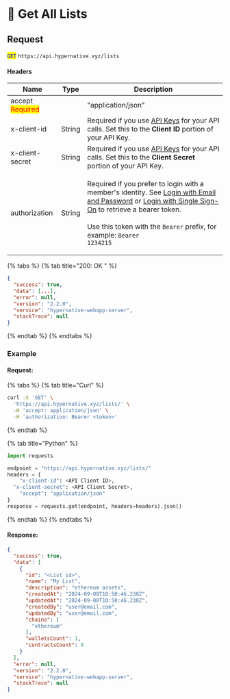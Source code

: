 # 🔵 Get All Lists

## Request

<mark style="color:blue;">`GET`</mark> `https://api.hypernative.xyz/lists`

#### Headers

| Name                                     | Type   | Description                                                                                                                                                                                                                                                                                                                                             |
| ---------------------------------------- | ------ | ------------------------------------------------------------------------------------------------------------------------------------------------------------------------------------------------------------------------------------------------------------------------------------------------------------------------------------------------------- |
| accept<br /><mark style="color:red;">Required</mark> |        | "application/json"                                                                                                                                                                                                                                                                                                                                      |
| x-client-id                              | String | Required if you use [API Keys](../account/api-keys.md) for your API calls. Set this to the **Client ID** portion of your API Key.                                                                                                                                                                                                                       |
| x-client-secret                          | String | Required if you use [API Keys](../account/api-keys.md) for your API calls. Set this to the **Client Secret** portion of your API Key.                                                                                                                                                                                                                   |
| authorization                            | String | <p>Required if you prefer to login with a member's identity. See <a href="../account/login.md">Login with Email and Password</a> or <a href="../account/login-with-single-sign-on.md">Login with Single Sign-On</a> to retrieve a bearer token.<br><br>Use this token with the <code>Bearer</code> prefix, for example: <code>Bearer 1234215</code></p> |

{% tabs %}
{% tab title="200: OK " %}
```json
{
  "success": true,
  "data": [...],
  "error": null,
  "version": "2.2.0",
  "service": "hypernative-webapp-server",
  "stackTrace": null
}
```
{% endtab %}
{% endtabs %}

### Example

#### Request:

{% tabs %}
{% tab title="Curl" %}
```bash
curl -X 'GET' \
  'https://api.hypernative.xyz/lists/' \
  -H 'accept: application/json' \
  -H 'authorization: Bearer <token>'
```
{% endtab %}

{% tab title="Python" %}
```python
import requests

endpoint = "https://api.hypernative.xyz/lists/"
headers = {
    "x-client-id": <API Client ID>,
  "x-client-secret": <API Client Secret>, 
    "accept": "application/json"
}
response = requests.get(endpoint, headers=headers).json()
```
{% endtab %}
{% endtabs %}

#### Response:

```json
{
  "success": true,
  "data": [
    {
      "id": "<List id>",
      "name": "My List",
      "description": "ethereum assets",
      "createdAt": "2024-09-08T10:50:46.238Z",
      "updatedAt": "2024-09-08T10:50:46.238Z",
      "createdBy": "user@email.com",
      "updatedBy": "user@email.com",
      "chains": [
        "ethereum"
      ],
      "walletsCount": 1,
      "contractsCount": 0
    }
  ],
  "error": null,
  "version": "2.2.0",
  "service": "hypernative-webapp-server",
  "stackTrace": null
}
```
